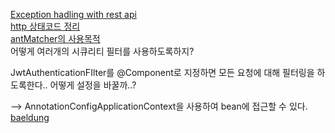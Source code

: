 [Exception hadling with rest api](https://www.toptal.com/java/spring-boot-rest-api-error-handling)  
[http 상태코드 정리](https://developer.mozilla.org/ko/docs/Web/HTTP/Status)  
[antMatcher의 사용목적](https://stackoverflow.com/questions/35890540/when-to-use-spring-securitys-antmatcher)  
어떻게 여러개의 시큐리티 필터를 사용하도록하지?

JwtAuthenticationFIlter를 @Component로 지정하면 모든 요청에 대해 필터링을 하도록한다..
어떻게 설정을 바꿀까..?

-->
AnnotationConfigApplicationContext을 사용하여 bean에 접근할 수 있다.
[baeldung](https://www.baeldung.com/spring-application-context)
